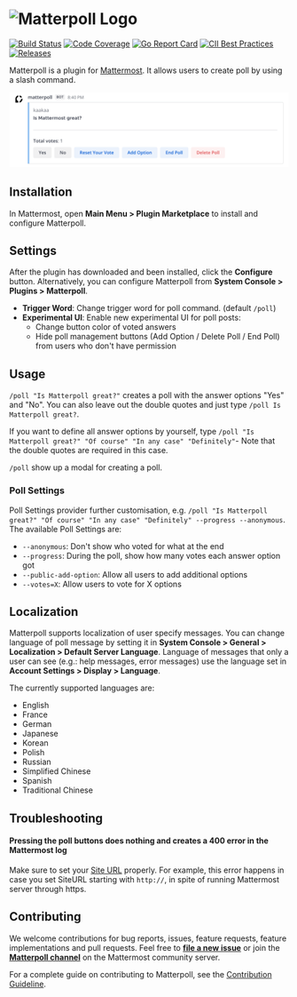 # ![Matterpoll Logo](images/logo.svg)

[![Build Status](https://img.shields.io/circleci/project/github/matterpoll/matterpoll/master.svg)](https://circleci.com/gh/matterpoll/matterpoll)
[![Code Coverage](https://img.shields.io/codecov/c/github/matterpoll/matterpoll/master.svg)](https://codecov.io/gh/matterpoll/matterpoll/branch/master)
[![Go Report Card](https://goreportcard.com/badge/github.com/matterpoll/matterpoll)](https://goreportcard.com/report/github.com/matterpoll/matterpoll)
[![CII Best Practices](https://bestpractices.coreinfrastructure.org/projects/2588/badge)](https://bestpractices.coreinfrastructure.org/projects/2588)
[![Releases](https://img.shields.io/github/release/matterpoll/matterpoll.svg)](https://github.com/matterpoll/matterpoll/releases/latest)

Matterpoll is a plugin for [Mattermost](https://mattermost.com/). It allows users to create poll by using a slash command.

![Matterpoll plugin screenshot](images/screenshot.png)

## Installation

In Mattermost, open **Main Menu > Plugin Marketplace** to install and configure Matterpoll.

## Settings
After the plugin has downloaded and been installed, click the **Configure** button. Alternatively, you can configure Matterpoll from **System Console > Plugins > Matterpoll**.

* **Trigger Word**: Change trigger word for poll command. (default `/poll`)
* **Experimental UI**: Enable new experimental UI for poll posts:
  - Change button color of voted answers
  - Hide poll management buttons (Add Option / Delete Poll / End Poll) from users who don't have permission

## Usage

`/poll "Is Matterpoll great?"` creates a poll with the answer options "Yes" and "No". You can also leave out the double quotes and just type `/poll Is Matterpoll great?`.

If you want to define all answer options by yourself, type `/poll "Is Matterpoll great?" "Of course" "In any case" "Definitely"`- Note that the double quotes are required in this case.

`/poll` show up a modal for creating a poll.

### Poll Settings

Poll Settings provider further customisation, e.g. `/poll "Is Matterpoll great?" "Of course" "In any case" "Definitely" --progress --anonymous`. The available Poll Settings are:
- `--anonymous`: Don't show who voted for what at the end
- `--progress`: During the poll, show how many votes each answer option got
- `--public-add-option`: Allow all users to add additional options
- `--votes=X`: Allow users to vote for X options

## Localization

Matterpoll supports localization of user specify messages. You can change language of poll message by setting it in **System Console > General > Localization > Default Server Language**. Language of messages that only a user can see (e.g.: help messages, error messages) use the language set in **Account Settings > Display > Language**.

The currently supported languages are:
- English
- France
- German
- Japanese
- Korean
- Polish
- Russian
- Simplified Chinese
- Spanish
- Traditional Chinese


## Troubleshooting

#### Pressing the poll buttons does nothing and creates a 400 error in the Mattermost log

Make sure to set your [Site URL](https://docs.mattermost.com/administration/config-settings.html?highlight=site%20url#site-url) properly.
For example, this error happens in case you set SiteURL starting with `http://`, in spite of running Mattermost server through https.


## Contributing

We welcome contributions for bug reports, issues, feature requests, feature implementations and pull requests. Feel free to [**file a new issue**](https://github.com/matterpoll/matterpoll/issues/new/choose) or join the [**Matterpoll channel**](https://community.mattermost.com/core/channels/matterpoll) on the Mattermost community server.

For a complete guide on contributing to Matterpoll, see the [Contribution Guideline](CONTRIBUTING.md).
